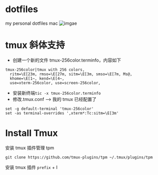 # dotfiles

my personal dotfiles mac
![imgae](https://github.com/taigacute/dotfiles/blob/master/img/desktop.png)

# tmux 斜体支持

- 创建一个新的文件 tmux-256color.terminfo，内容如下

```
tmux-256color|tmux with 256 colors,
  ritm=\E[23m, rmso=\E[27m, sitm=\E[3m, smso=\E[7m, Ms@,
  khome=\E[1~, kend=\E[4~,
  use=xterm-256color, use=screen-256color,
```

- 安装新终端`tic -x tmux-256color.terminfo`
- 修改.tmux.conf --> 我的 tmux 已经配置了

```
set -g default-terminal 'tmux-256color'
set -as terminal-overrides ',xterm*:Tc:sitm=\E[3m'
```

# Install Tmux

安装 tmux 插件管理 tpm

```
git clone https://github.com/tmux-plugins/tpm ~/.tmux/plugins/tpm
```

安装 tmux 插件 `prefix` + I
